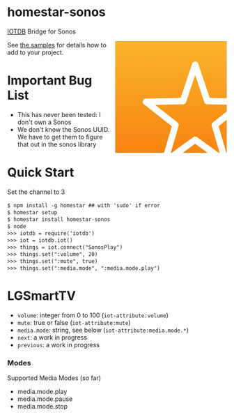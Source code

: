 # homestar-sonos
[IOTDB](https://github.com/dpjanes/node-iotdb) Bridge for Sonos

<img src="https://raw.githubusercontent.com/dpjanes/iotdb-homestar/master/docs/HomeStar.png" align="right" />

See <a href="samples/">the samples</a> for details how to add to your project.

# Important Bug List

* This has never been tested: I don't own a Sonos
* We don't know the Sonos UUID. We have to get them
  to figure that out in the sonos library

# Quick Start

Set the channel to 3

	$ npm install -g homestar ## with 'sudo' if error
	$ homestar setup
	$ homestar install homestar-sonos
	$ node
	>>> iotdb = require('iotdb')
	>>> iot = iotdb.iot()
	>>> things = iot.connect("SonosPlay")
	>>> things.set(":volume", 20)
	>>> things.set(":mute", true)
	>>> things.set(":media.mode", ":media.mode.play")

# LGSmartTV

* <code>volume</code>: integer from 0 to 100 (<code>iot-attribute:volume</code>)
* <code>mute</code>: true or false (<code>iot-attribute:mute</code>)
* <code>media.mode</code>: string, see below (<code>iot-attribute:media.mode.\*</code>)
* <code>next</code>: a work in progress
* <code>previous</code>: a work in progress

### Modes

Supported Media Modes (so far)

* media.mode.play
* media.mode.pause
* media.mode.stop
